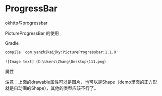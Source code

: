# ProgressBar
okhttp与progressbar

PictureProgressBar 的使用


Gradle

    compile 'com.yanzhikaijky:PictureProgressbar:1.1.0'
    
    ![Image text]（C:\Users\Zhang\Desktop\111.png）

属性



注意：上面的drawable属性可以是图片，也可以是Shape（demo里面的正方形就是自动画的Shape），其他的类型应该不行了。

